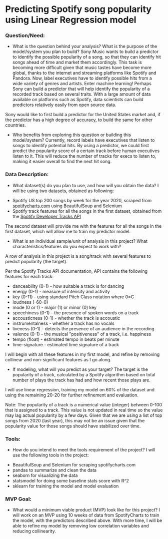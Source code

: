 #  Predicting Spotify song popularity using Linear Regression model

### Question/Need:

* What is the question behind your analysis? What is the purpose of the model/system you plan to build?
Sony Music wants to build a predictor to identify the possible popularity of a song, so that they can identify hit songs
ahead of time and market them accordingly. This task is becoming more difficult given that music tastes have become more
global, thanks to the internet and streaming platforms like Spotify and Pandora. Now, label executives have to identify 
possible hits from a wide variety of genres and artists. Enter machine learning! Perhaps Sony can build a predictor that
will help identify the popularity of a recorded track based on several traits. With a large amount of data available on
platforms such as Spotify, data scientists can build predictors relatively easily from open source data.

Sony would like to first build a predictor for the United States market and, if the predictor has a high degree of accuracy,
to build the same for other countries.

* Who benefits from exploring this question or building this model/system?
Currently, record labels have executives that listen to songs to identify potential hits. By using a predictor, we could first
predict the popularity score of a certain track before human executives listen to it. This will reduce the number of tracks for 
execs to listen to, making it easier overall to find the next hit song.

### Data Description:

* What dataset(s) do you plan to use, and how will you obtain the data?
I will be using two datasets, obtained as following:
- Spotify US top 200 songs by week for the year 2020, scraped from [spotifycharts.com](https://spotifycharts.com/regional/us/daily/2020-09-01) using BeautifulSoup and Selenium
- Spotify track features for all the songs in the first dataset, obtained from the [Spotify Developer Tracks API](https://developer.spotify.com/documentation/web-api/reference/#category-tracks)

The second dataset will provide me with the features for all the songs in the first dataset, which will allow me to train my predictor
model. 

* What is an individual sample/unit of analysis in this project? What characteristics/features do you expect to work with?

A row of analysis in this project is a song/track with several features to predict popularity (the
target).

Per the Spotify Tracks API documentation, API contains the following features for each track: 
- danceability (0-1) - how suitable a track is for dancing
- energy (0-1) - measure of intensity and activity
- key (0-11) - using standard Pitch Class notation where 0=C
- loudness (-60-0)
- mode (0 or 1) - major (1) or minor (0) key
- speechiness (0-1) - the presence of spoken words on a track
- accousticness (0-1) - whether the track is accoustic
- instrumentalness - whether a track has no vocals
- liveness (0-1) - detects the presence of an audience in the recording
- valence (0-1) - the musical "positiveness" of a track, i.e. happiness 
- tempo (float) - estimated tempo in beats per minute
- time-signature - estimated time signature of a track

I will begin with all these features in my first model, and refine by removing collinear and 
non-significant features as I go along.

* If modeling, what will you predict as your target?
The target is the popularity of a track, calculated by a Spotify algorithm based on total number
of plays the track has had and how recent those plays are. 

I will use linear regression, training my model on 60% of the dataset and using the remaining 20-20
for further refinement and evaluation. 

Note: The popularity of a track is a numerical value (integer) between 0-100 that is assigned to a track. This value is not updated in real time so the value may lag actual popularity by a few days. 
Given that we are using a list of top songs from 2020 (last year), this may not be an issue given that the popularity value for those songs should have stabilized over time.


### Tools:

* How do you intend to meet the tools requirement of the project?
I will use the following tools in the project:
- BeautifulSoup and Selenium for scraping spotifycharts.com
- pandas to summarize and clean the data
- seaborn for visualizing the data
- statsmodel for doing some baseline stats score with R^2
- sklearn for training the model and model evaluation


### MVP Goal:

* What would a minimum viable product (MVP) look like for this project?
I will work on an MVP using 10 weeks of data from SpotifyCharts to train the model, with the predictors described above. With more time, I will be able to refine my model by removing low correlation variables and reducing collinearity. 
